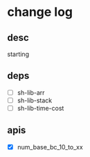 # change log

## desc

starting

## deps

- [ ] sh-lib-arr
- [ ] sh-lib-stack
- [ ] sh-lib-time-cost

## apis

- [x] num_base_bc_10_to_xx